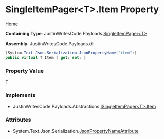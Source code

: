 # SingleItemPager\<T\>\.Item Property

[Home](../../../README.md)

**Containing Type**: JustinWritesCode\.Payloads\.[SingleItemPager\<T\>](../README.md)

**Assembly**: JustinWritesCode\.Payloads\.dll

```csharp
[System.Text.Json.Serialization.JsonPropertyName("item")]
public virtual T Item { get; set; }
```

### Property Value

T

### Implements

* JustinWritesCode\.Payloads\.Abstractions\.[ISingleItemPager\<T\>.Item](../../Abstractions/ISingleItemPager-1/Item/README.md)

### Attributes

* System\.Text\.Json\.Serialization\.[JsonPropertyNameAttribute](https://docs.microsoft.com/en-us/dotnet/api/system.text.json.serialization.jsonpropertynameattribute)

